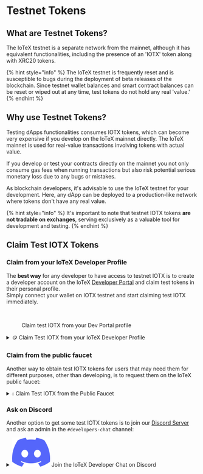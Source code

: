 # Testnet Tokens

## What are Testnet Tokens?

The IoTeX testnet is a separate network from the mainnet, although it has equivalent functionalities, including the presence of an 'IOTX' token along with XRC20 tokens.

{% hint style="info" %}
The IoTeX testnet is frequently reset and is susceptible to bugs during the deployment of beta releases of the blockchain. Since testnet wallet balances and smart contract balances can be reset or wiped out at any time, test tokens do not hold any real 'value.'
{% endhint %}

## Why use Testnet Tokens?

Testing dApps functionalities consumes IOTX tokens, which can become very expensive if you develop on the IoTeX mainnet directly. The IoTeX mainnet is used for real-value transactions involving tokens with actual value.

If you develop or test your contracts directly on the mainnet you not only consume gas fees when running transactions but also risk potential serious monetary loss due to any bugs or mistakes.

As blockchain developers, it's advisable to use the IoTeX testnet for your development. Here, any dApp can be deployed to a production-like network where tokens don't have any real value.

{% hint style="info" %}
It's important to note that testnet IOTX tokens **are not tradable on exchanges**, serving exclusively as a valuable tool for development and testing.
{% endhint %}

## Claim Test IOTX Tokens

### Claim from your IoTeX Developer Profile

The **best way** for any developer to have access to testnet IOTX is to create a developer account on the IoTeX [Developer Portal](https://developers.iotex.io/) and claim test tokens in their personal profile. \
Simply connect your wallet on IOTX testnet and start claiming test IOTX immediately.&#x20;

<figure><img src="../../../../.gitbook/assets/Frame 20.png" alt="" width="304"><figcaption><p>Claim test IOTX from your Dev Portal profile</p></figcaption></figure>

<details>

<summary>🪙 Claim Test IOTX from your IoTeX Developer Profile</summary>

[https://developers.iotex.io/user/profile](https://developers.iotex.io/user/profile)

</details>

### Claim from the public faucet

Another way to obtain test IOTX tokens for users that may need them for different purposes, other than developing, is to request them on the IoTeX public faucet:

<details>

<summary>💧 Claim Test IOTX from the Public Faucet</summary>

[https://developers.iotex.io/dev-tools?tool=public-faucet](https://developers.iotex.io/dev-tools?tool=public-faucet)

</details>

### Ask on Discord

Another option to get some test IOTX tokens is to join our [Discord Server](https://iotex.io/devdiscord) and ask an admin in the `#developers-chat` channel:

<details>

<summary><img src="../../../../.gitbook/assets/image (127).png" alt="" data-size="line"> Join the IoTeX Developer Chat on Discord</summary>

[https://iotex.io/devdiscord](https://iotex.io/devdiscord)

**Admin: simoneromano** (Simone \[IoTeX])

Admin: **jrpc\_jeremi** (Jeremi \[IoTeX])

###

\




</details>
